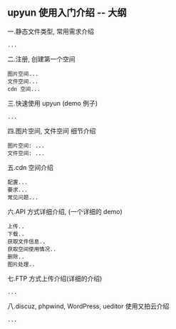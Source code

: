upyun 使用入门介绍 -- 大纲  
----
一.静态文件类型, 常用需求介绍

```
...

```
  
二.注册, 创建第一个空间  

```   
图片空间...
文件空间...
cdn 空间...

```   
三.快速使用 upyun (demo 例子)

```
...

```

四.图片空间, 文件空间 细节介绍

```  
图片空间: ...  
文件空间: ...

```
   
五.cdn 空间介绍

```
配置...
要求...
常见问题...

```


六.API 方式详细介绍, (一个详细的 demo)

```
上传..
下载..
获取文件信息..
获取空间使用情况..
删除..
图片处理..

```

七.FTP 方式上传介绍(详细的介绍)

```
...

```
八.discuz, phpwind, WordPress, ueditor 使用又拍云介绍

```
...

```

